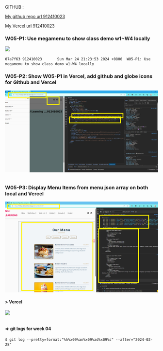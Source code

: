 GITHUB :

[My github repo url 912410023](https://github.com/0x55xx5/1122-js-demo-23)

[My Vercel url 912410023](https://1122-js-demo-23.vercel.app/)

### W05-P1: Use megamenu to show class demo w1~W4 locally

![](w05-p1-1.png)
```
07a7f63 912410023       Sun Mar 24 21:23:53 2024 +0800  W05-P1: Use megamenu to show class demo w1~W4 locally
```

### W05-P2: Show W05-P1 in Vercel, add github and globe icons for Github and Vercel

![](w05-p2.png)

```

```

### W05-P3: Display Menu Items from menu json array on both local and Vercel

![](w05-p3-1.png)

#### > Vercel

![](w05-p3-2.png)

```

```

#### => git logs for week 04

```
$ git log --pretty=format:"%h%x09%an%x09%ad%x09%s" --after="2024-02-28"

```

